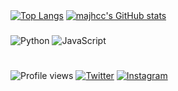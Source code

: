 <img src="https://camo.githubusercontent.com/82291b0fe831bfc6781e07fc5090cbd0a8b912bb8b8d4fec0696c881834f81ac/68747470733a2f2f70726f626f742e6d656469612f394575424971676170492e676966" width="800" height="2">




[![Top Langs](https://github-readme-stats.vercel.app/api/top-langs/?username=majhcc)](https://github.com/anuraghazra/github-readme-stats)
[![majhcc's GitHub stats](https://github-readme-stats.vercel.app/api?username=majhcc)](https://github.com/anuraghazra/github-readme-stats)

###

![Python](https://img.shields.io/badge/Python-14354C?style=for-the-badge&logo=python&logoColor=white)
![JavaScript](https://img.shields.io/badge/JavaScript-F7DF1E?style=for-the-badge&logo=javascript&logoColor=black)



<img src="https://camo.githubusercontent.com/82291b0fe831bfc6781e07fc5090cbd0a8b912bb8b8d4fec0696c881834f81ac/68747470733a2f2f70726f626f742e6d656469612f394575424971676170492e676966" 
width="800" height="2">

###

![Profile views](https://gpvc.arturio.dev/majhcc)
[![Twitter](https://img.shields.io/badge/Twitter-1DA1F2?style=for-the-badge&logo=twitter&logoColor=white)](https://twitter.com/majhcc)
[![Instagram](https://img.shields.io/badge/Instagram-E4405F?style=for-the-badge&logo=instagram&logoColor=white)](https://www.instagram.com/majhcc/)
